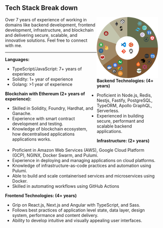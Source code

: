 ## Tech Stack Break down

<div>
<span style="float: left; width: 60%;">
Over 7 years of experience of working in domains like backend development, frontend development, infrastructure, and blockchain and delivering secure, scalable, and innovative solutions. Feel free to connect with me.

---

<b>Languages: </b>
 - TypeScript/JavaScript: 7+ years of experience
 - Solidity: 1+ year of experience
 - Golang: >1 year of experience

<b>Blockchain with Ethereum (2+ years of experience):</b>
- Skilled in Solidity, Foundry, Hardhat, and Ganache.
- Experience with smart contract development and testing.
- Knowledge of blockchain ecosystem, how decentralised applications applications works. 

</span>  
<img src="./assets/stackbreakdown-t.png" style="float: right; width: 40%"></img>
</div>

<div>

<b>Backend Technologies: (4+ years)</b>
- Proficient in Node.js, Redis, Nestjs, Fastify, PostgreSQL, TypeORM, Apollo GraphQL, Serverless.
- Experienced in building secure, performant and scalable backend applications.

<b>Infrastructure: (2+ years)</b>
- Proficient in Amazon Web Services (AWS), Google Cloud Platform (GCP), NGINX, Docker Swarm, and Pulumi.
- Experience in deploying and managing applications on cloud platforms.
- Knowledge of infrastructure-as-code practices and automation using Pulumi.
- Able to build and scale containerised services and microservices using Docker.
- Skilled in automating workflows using GitHub Actions

<b>Frontend Technologies: (4+ years)</b>
- Grip on React.js, Next.js and Angular with TypeScript, and Sass.
- Follows best practices of application level state, data layer, design system, performance and content delivery.
- Ability to develop intuitive and visually appealing user interfaces.
</div> 